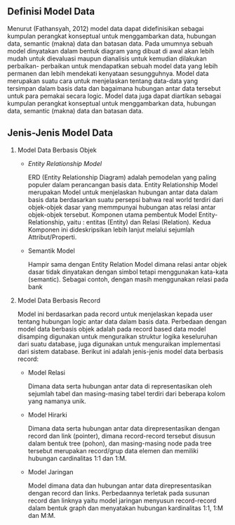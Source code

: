 ## Definisi Model Data

Menurut (Fathansyah, 2012) model data dapat didefinisikan sebagai kumpulan perangkat konseptual untuk menggambarkan data, hubungan data, semantic (makna) data dan batasan data. Pada umumnya sebuah model dinyatakan dalam bentuk diagram yang dibuat di awal akan lebih mudah untuk dievaluasi maupun dianalisis untuk kemudian dilakukan perbaikan- perbaikan untuk mendapatkan sebuah model data yang lebih permanen dan lebih mendekati kenyataan sesungguhnya.
Model data merupakan suatu cara untuk menjelaskan tentang data-data yang tersimpan dalam basis data dan bagaimana hubungan antar data tersebut untuk para pemakai secara logic. Model data juga dapat diartikan sebagai kumpulan perangkat konseptual untuk menggambarkan data, hubungan data, semantic (makna) data dan batasan data.

## Jenis-Jenis Model Data

1. Model Data Berbasis Objek

    - *Entity Relationship Model*

        ERD (Entity Relationship Diagram) adalah pemodelan yang paling populer dalam perancangan basis data. Entity Relationship Model merupakan Model untuk menjelaskan hubungan antar data dalam basis data berdasarkan suatu persepsi bahwa real world terdiri dari objek-objek dasar yang memmpunyai hubungan atas relasi antar objek-objek tersebut. Komponen utama pembentuk Model Entity-Relationship, yaitu : entitas (Entity) dan Relasi (Relation). Kedua Komponen ini dideskripsikan lebih lanjut melalui sejumlah Attribut/Properti.
 
    - Semantik Model

        Hampir sama dengan Entity Relation Model dimana relasi antar objek dasar tidak dinyatakan dengan simbol tetapi menggunakan kata-kata (semantic). Sebagai contoh, dengan masih menggunakan relasi pada bank

2. Model Data Berbasis Record

    Model ini berdasarkan pada record untuk menjelaskan kepada user tentang hubungan logic antar data dalam basis data. Perbedaan dengan model data berbasis objek adalah pada record based data model disamping digunakan untuk menguraikan struktur logika keseluruhan dari suatu database, juga digunakan untuk menguraikan implementasi dari sistem database. Berikut ini adalah jenis-jenis model data berbasis record:

    - Model Relasi

        Dimana data serta hubungan antar data di representasikan oleh sejumlah tabel dan masing-masing tabel terdiri dari beberapa kolom yang namanya unik.

    - Model Hirarki

        Dimana data serta hubungan antar data direpresentasikan dengan record dan link (pointer), dimana record-record tersebut disusun dalam bentuk tree (pohon), dan masing-masing node pada tree tersebut merupakan record/grup data elemen dan memiliki hubungan cardinalitas 1:1 dan 1:M. 

    - Model Jaringan

        Model dimana data dan hubungan antar data direpresentasikan dengan record dan links. Perbedaannya terletak pada susunan record dan linknya yaitu model jaringan menyusun record-record dalam bentuk graph dan menyatakan hubungan kardinalitas 1:1, 1:M dan M:M.
